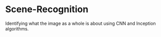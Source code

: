 # Scene-Recognition
Identifying what the image as a whole is about using CNN and Inception algorithms.
